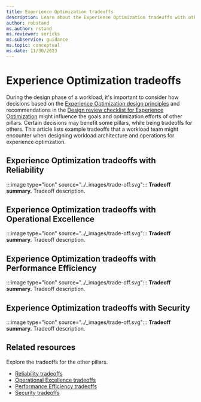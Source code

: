 ```yaml
---
title: Experience Optimization tradeoffs
description: Learn about the Experience Optimization tradeoffs with other pillars.
author: robstand
ms.author: rstand
ms.reviewer: sericks
ms.subservice: guidance
ms.topic: conceptual
ms.date: 11/30/2023
---
```


# Experience Optimization tradeoffs

During the design phase of a workload, it's important to consider how decisions based on the [Experience Optimization design principles](./principles.md) and recommendations in the [Design review checklist for Experience Optimization](./checklist.md) might influence the goals and optimization efforts of other pillars. Certain decisions may benefit some pillars, while being tradeoffs for others. This article lists example tradeoffs that a workload team might encounter when designing workload architecture and operations for experience optimzation.

## Experience Optimization tradeoffs with Reliability

:::image type="icon" source="../_images/trade-off.svg"::: **Tradeoff summary.** Tradeoff description.

## Experience Optimization tradeoffs with Operational Excellence

:::image type="icon" source="../_images/trade-off.svg"::: **Tradeoff summary.** Tradeoff description.

## Experience Optimization tradeoffs with Performance Efficiency

:::image type="icon" source="../_images/trade-off.svg"::: **Tradeoff summary.** Tradeoff description.

## Experience Optimization tradeoffs with Security

:::image type="icon" source="../_images/trade-off.svg"::: **Tradeoff summary.** Tradeoff description.

## Related resources

Explore the tradeoffs for the other pillars.

- [Reliability tradeoffs](../reliability/tradeoffs.md)
- [Operational Excellence tradeoffs](../operational-excellence/tradeoffs.md)
- [Performance Efficiency tradeoffs](../performance-efficiency/tradeoffs.md)
- [Security tradeoffs](../security/tradeoffs.md)